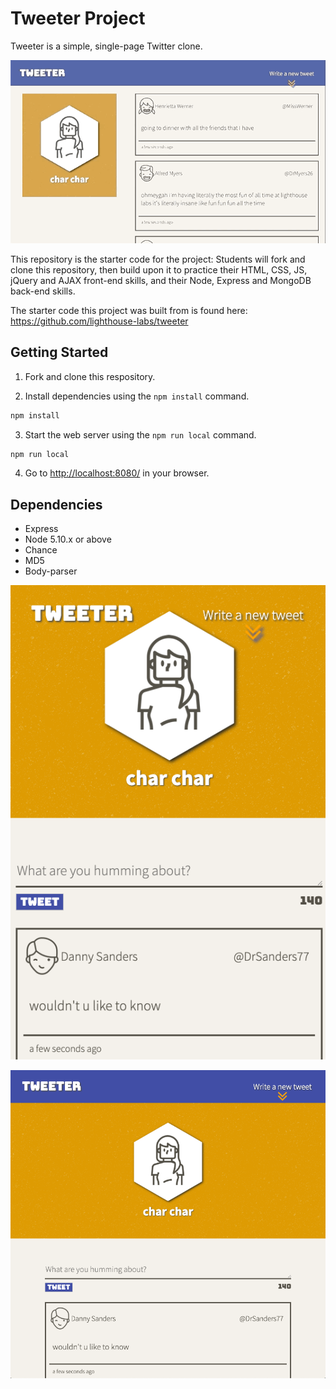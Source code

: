 # Tweeter Project

Tweeter is a simple, single-page Twitter clone.

![gif of tweet posting](https://github.com/charcharmasonjar/tweeter/blob/master/public/images/tweet.gif)

This repository is the starter code for the project: Students will fork and clone this repository, then build upon it to practice their HTML, CSS, JS, jQuery and AJAX front-end skills, and their Node, Express and MongoDB back-end skills.

The starter code this project was built from is found here: https://github.com/lighthouse-labs/tweeter

## Getting Started

1. Fork and clone this respository.

2. Install dependencies using the `npm install` command.

```bash
npm install
```
3. Start the web server using the `npm run local` command.

```bash
npm run local
```
4. Go to <http://localhost:8080/> in your browser.

## Dependencies

- Express
- Node 5.10.x or above
- Chance
- MD5
- Body-parser




![screenshot of narrow screen](https://github.com/charcharmasonjar/tweeter/blob/master/public/images/skinny.png)

![screenshot of meedium screen](https://github.com/charcharmasonjar/tweeter/blob/master/public/images/tablet.png)